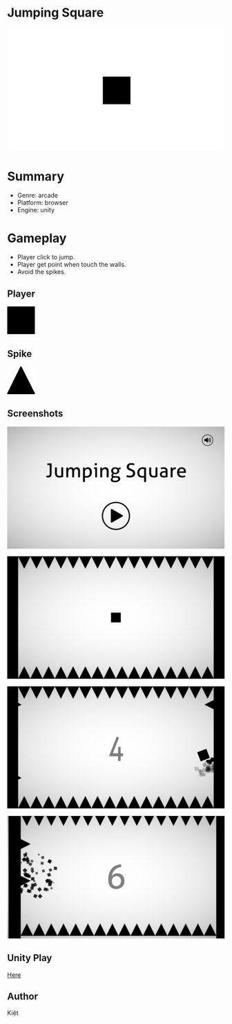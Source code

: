 # Jumping Square

![Start up screenshot](Screenshots/Thumbnail.png "Thumbnail")
# Summary

- Genre: arcade
- Platform: browser
- Engine: unity

# Gameplay
- Player click to jump.
- Player get point when touch the walls.
- Avoid the spikes. 

## Player
![Start up screenshot](Screenshots/Square.png "Square")

## Spike
![Start up screenshot](Screenshots/Spike.png "Spike")

## Screenshots
![Start up screenshot](Screenshots/Screenshot_1.png "Menu")

![Start up screenshot](Screenshots/Screenshot_2.png "Gameplay1")

![Start up screenshot](Screenshots/Screenshot_3.png "Gameplay2")

![Start up screenshot](Screenshots/Screenshot_4.png "Gameover")

## Unity Play
[Here](https://play.unity.com/mg/other/jumping-square-1)

## Author
Kiệt

